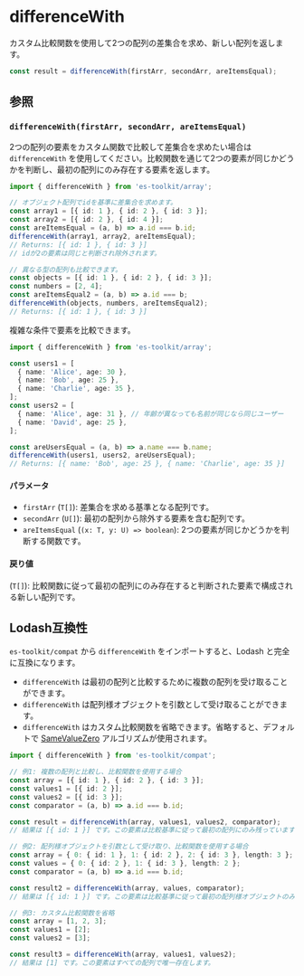 # differenceWith

カスタム比較関数を使用して2つの配列の差集合を求め、新しい配列を返します。

```typescript
const result = differenceWith(firstArr, secondArr, areItemsEqual);
```

## 参照

### `differenceWith(firstArr, secondArr, areItemsEqual)`

2つの配列の要素をカスタム関数で比較して差集合を求めたい場合は `differenceWith` を使用してください。比較関数を通じて2つの要素が同じかどうかを判断し、最初の配列にのみ存在する要素を返します。

```typescript
import { differenceWith } from 'es-toolkit/array';

// オブジェクト配列でidを基準に差集合を求めます。
const array1 = [{ id: 1 }, { id: 2 }, { id: 3 }];
const array2 = [{ id: 2 }, { id: 4 }];
const areItemsEqual = (a, b) => a.id === b.id;
differenceWith(array1, array2, areItemsEqual);
// Returns: [{ id: 1 }, { id: 3 }]
// idが2の要素は同じと判断され除外されます。

// 異なる型の配列も比較できます。
const objects = [{ id: 1 }, { id: 2 }, { id: 3 }];
const numbers = [2, 4];
const areItemsEqual2 = (a, b) => a.id === b;
differenceWith(objects, numbers, areItemsEqual2);
// Returns: [{ id: 1 }, { id: 3 }]
```

複雑な条件で要素を比較できます。

```typescript
import { differenceWith } from 'es-toolkit/array';

const users1 = [
  { name: 'Alice', age: 30 },
  { name: 'Bob', age: 25 },
  { name: 'Charlie', age: 35 },
];
const users2 = [
  { name: 'Alice', age: 31 }, // 年齢が異なっても名前が同じなら同じユーザー
  { name: 'David', age: 25 },
];

const areUsersEqual = (a, b) => a.name === b.name;
differenceWith(users1, users2, areUsersEqual);
// Returns: [{ name: 'Bob', age: 25 }, { name: 'Charlie', age: 35 }]
```

#### パラメータ

- `firstArr` (`T[]`): 差集合を求める基準となる配列です。
- `secondArr` (`U[]`): 最初の配列から除外する要素を含む配列です。
- `areItemsEqual` (`(x: T, y: U) => boolean`): 2つの要素が同じかどうかを判断する関数です。

#### 戻り値

(`T[]`): 比較関数に従って最初の配列にのみ存在すると判断された要素で構成される新しい配列です。

## Lodash互換性

`es-toolkit/compat` から `differenceWith` をインポートすると、Lodash と完全に互換になります。

- `differenceWith` は最初の配列と比較するために複数の配列を受け取ることができます。
- `differenceWith` は配列様オブジェクトを引数として受け取ることができます。
- `differenceWith` はカスタム比較関数を省略できます。省略すると、デフォルトで [SameValueZero](https://tc39.es/ecma262/multipage/abstract-operations.html#sec-samevaluezero) アルゴリズムが使用されます。

```typescript
import { differenceWith } from 'es-toolkit/compat';

// 例1: 複数の配列と比較し、比較関数を使用する場合
const array = [{ id: 1 }, { id: 2 }, { id: 3 }];
const values1 = [{ id: 2 }];
const values2 = [{ id: 3 }];
const comparator = (a, b) => a.id === b.id;

const result = differenceWith(array, values1, values2, comparator);
// 結果は [{ id: 1 }] です。この要素は比較基準に従って最初の配列にのみ残っています。

// 例2: 配列様オブジェクトを引数として受け取り、比較関数を使用する場合
const array = { 0: { id: 1 }, 1: { id: 2 }, 2: { id: 3 }, length: 3 };
const values = { 0: { id: 2 }, 1: { id: 3 }, length: 2 };
const comparator = (a, b) => a.id === b.id;

const result2 = differenceWith(array, values, comparator);
// 結果は [{ id: 1 }] です。この要素は比較基準に従って最初の配列様オブジェクトのみに残っています。

// 例3: カスタム比較関数を省略
const array = [1, 2, 3];
const values1 = [2];
const values2 = [3];

const result3 = differenceWith(array, values1, values2);
// 結果は [1] です。この要素はすべての配列で唯一存在します。
```
